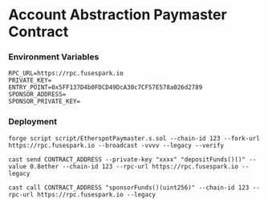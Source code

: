 # Account Abstraction Paymaster Contract

### Environment Variables

```
RPC_URL=https://rpc.fusespark.io
PRIVATE_KEY=
ENTRY_POINT=0x5FF137D4b0FDCD49DcA30c7CF57E578a026d2789
SPONSOR_ADDRESS=
SPONSOR_PRIVATE_KEY=
```

### Deployment

```
forge script script/EtherspotPaymaster.s.sol --chain-id 123 --fork-url https://rpc.fusespark.io --broadcast -vvvv --legacy --verify
```

```
cast send CONTRACT_ADDRESS --private-key "xxxx" "depositFunds()()" --value 0.8ether --chain-id 123 --rpc-url https://rpc.fusespark.io --legacy
```

```
cast call CONTRACT_ADDRESS "sponsorFunds()(uint256)" --chain-id 123 --rpc-url https://rpc.fusespark.io --legacy
```
